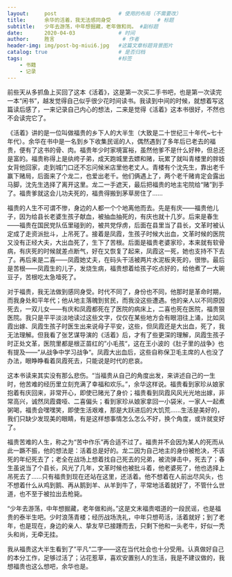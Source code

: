 ```yaml
---
layout:     post                    # 使用的布局（不需要改）
title:      余华的活着，我无法感同身受               # 标题 
subtitle:   少年去游荡，中年想掘藏，老年做和尚。 #副标题
date:       2020-04-03              # 时间
author:     胜言                      # 作者
header-img: img/post-bg-miui6.jpg   #这篇文章标题背景图片
catalog: true                       # 是否归档
tags:                               #标签
    - 书籍
    - 记录
---
```



前些天从多抓鱼上买回了这本《活着》，这是第一次买二手书吧，也是第一次读完一本“闲书”，越发觉得自己似乎很少花时间读书。我读到中间的时候，就想着写这篇读后感了，一来记录自己内心的想法，二来是觉得《活着》这本书很好，不然也不会读完它了。

《活着》讲的是一位叫做福贵的乡下人的大半生（大致是二十世纪三十年代~七十年代）。余华在书中是一名到乡下收集民谣的人，偶然遇到了多年后已老去的福贵，便有了这书的骨、肉。福贵年少时家境富裕，虽然他爹不是什么好种，但总还是富的。福贵称得上是纨绔子弟，成天跑城里去嫖和赌，玩累了就叫青楼里的胖妓女背他回家，走到城门口还不忘问候米店里他老丈人。青楼有个沈先生，靠出老千赢下赌局，后面来了个龙二，也爱出老千。他们俩遇上了，两个老千赌肯定会露出马脚，沈先生选择了离开这里。龙二一手遮天，最后把福贵的地主宅院给“赌”到手了。福贵爹就这会儿功夫死的，福贵得搬到茅草房住了......

福贵的人生不可谓不惨，身边的人都一个个地离他而去。先是有庆——福贵他儿子，因为给县长老婆生孩子献血，被抽血抽死的，有庆也就十几岁。后来是春生——福贵在国民党队伍里碰到的，被共党俘虏，后面在县里当了县长，文革时被认定成了走资派批斗，上吊死了。接着是凤霞，生孩子时候大出血，文革时候的医院又没有正经大夫，大出血死了，生下了苦根。后面是福贵老婆家珍，本来就有软骨病，有庆死的时候就差点断气，好在又恢复了起来，凤霞这一死，她也支持不下去了。再后来是二喜——凤霞她丈夫，在码头干活被两片水泥板夹死的，很惨。最后是苦根——凤霞生的儿子，发烧生病，福贵想着给孩子吃点好的，给他煮了一大碗豆子，苦根吃太急噎死了。

对于福贵，我无法做到感同身受。时代不同了，身份也不同，他那时是革命时期，而我身处和平年代；他从地主落魄到贫民，而我没这些遭遇。他的亲人以不同原因死去，一双儿女——有庆和凤霞都死在了医院的病床上，二喜也死在医院，福贵狠医院。我只是平平淡淡地读过这些文字，仅仅在某些地方会有眼泪往上涌，比如凤霞出嫁、凤霞生孩子时医生出来说母子平安，这些，但凤霞还是大出血，死了，我无法理解。但我看了张艺谋导演的《活着》后，才有了些更深的理解，凤霞生孩子时正处文革，医院里都是根正苗红的”小毛孩“，这在王小波的《肚子里的战争》也有提及——”从战争中学习战争“。凤霞大出血后，这些自称保卫毛主席的人也没了办法，眼睁睁看着凤霞死去，只能说是时代的悲哀。

这本书读来其实没有那么悲伤。“当福贵从自己的角度出发，来讲述自己的一生时，他苦难的经历里立刻充满了幸福和欢乐。”，余华这样说。福贵看到家珍从娘家抱着有庆回来，非常开心，即使已赌光了身价；福贵看到凤霞风风光光地出嫁，非常高兴，诚然凤霞聋哑、二喜偏头；看到家珍从娘家拿回一小袋米，一家人一起煮粥喝，福贵会嘿嘿笑，即使生活艰难，那是大跃进后的大饥荒......生活是美好的，我们只缺少发现美的眼睛，有是这样想事情怎么怎么不好，换个角度，或许就变好了。

福贵苦难的人生，称之为“苦中作乐”再合适不过了。福贵并不会因为某人的死而从此一蹶不振，他的想法是：活着总是好的。龙二因为自己地主的身份被枪决，不该死的年纪死去了；老全在战场上想着找自己死去的兄弟，被流弹击中，死去了；春生虽说当了个县长，风光了几年，文革时候也被批斗着，他老婆死了，他也选择上吊死去了......只有福贵到现在还站在这里，还活着。他不想着在人前出尽风头，也不想着什么从鸡到鹅、再从鹅到羊、从羊到牛了，平常地活着就好了，不管什么世道，也不至于被拉出去枪毙。

“少年去游荡，中年想掘藏，老年做和尚。”这是文末福贵唱道的一段民谣，也是福贵的泰半生吧。少时浪荡青楼；经历战场洗礼，中年只想苟活，活着就好；到了老年，也是现在，身边的亲人、挚友早已接踵而去，只剩下他和一头老牛，好似一秃头和尚，无牵无挂。

我从福贵这大半生看到了”平凡“二字——这在当代社会也十分受用。认真做好自己的本分工作，足够过活了；沾花惹草，喜欢安置别人的生活，我是不建议做的，我想福贵也这么想吧，余华也是。
